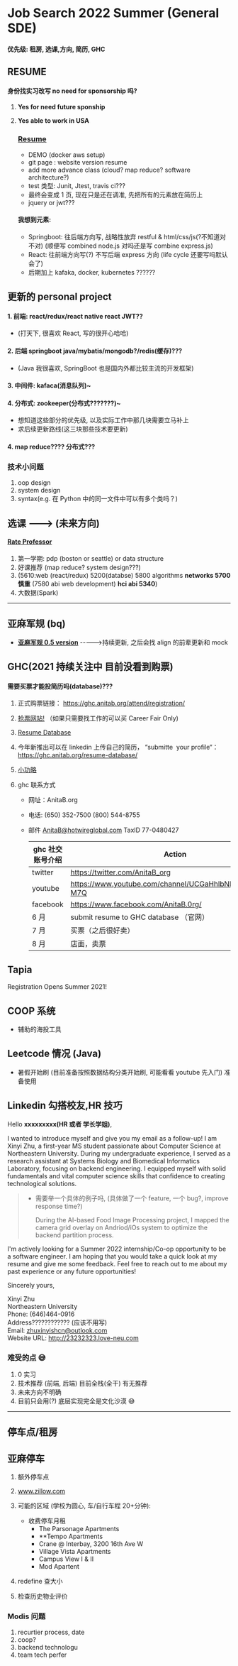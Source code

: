 # Job Search 2022 Summer (General SDE)

#### 优先级: 租房, 选课,方向, 简历, GHC

## RESUME

#### 身份找实习改写 no need for sponsorship 吗?

1. **Yes for need future sponship**
2. **Yes able to work in USA**

   ### [Resume](https://www.overleaf.com/project/5f6946abb68ba500013c6c0c)

   - DEMO (docker aws setup)
   - git page : website version resume
   - add more advance class (cloud? map reduce? software architecture?)
   - test 类型: Junit, Jtest, travis ci???
   - 最终会变成 1 页, 现在只是还在调准, 先把所有的元素放在简历上
   - jquery or jwt???

   #### 我想到元素:

   - Springboot: 往后端方向写, 战略性放弃 restful & html/css/js(?不知道对不对) (顺便写 combined node.js 对吗还是写 combine express.js)
   - React: 往前端方向写(?) 不写后端 express 方向 (life cycle 还要写吗默认会了)
   - 后期加上 kafaka, docker, kubernetes ??????

## 更新的 personal project

#### 1. 前端: react/redux/react native react JWT??

- (打天下, 很喜欢 React, 写的很开心哈哈)

#### 2. 后端 springboot java/mybatis/mongodb?/redis(缓存)???

- (Java 我很喜欢, SpringBoot 也是国内外都比较主流的开发框架)

#### 3. 中间件: kafaca(消息队列)~

#### 4. 分布式: zookeeper(分布式???????)~

- 想知道这些部分的优先级, 以及实际工作中那几块需要立马补上
- 求后续更新路线(这三块那些技术要更新)

#### 4. map reduce???? 分布式???

### 技术小问题

1. oop design
2. system design
3. syntax(e.g. 在 Python 中的同一文件中可以有多个类吗？)

## 选课 ---> (未来方向)

#### [Rate Professor ](https://docs.qq.com/sheet/DSENKRHhxZmRSWUpq?tab=BB08J2)

1. 第一学期: pdp (boston or seattle) or data structure
2. 好课推荐 (map reduce? system design???)
3. (5610:web (react/redux) 5200(databse) 5800 algorithms **networks 5700 慎重** (7580 abi web development) **hci abi 5340**)
4. 大数据(Spark)

---

## 亚麻军规 (bq)

- [**亚麻军规 0.5 version**](https://docs.google.com/document/d/1DAj5u5-B-ioUTCFUd5OYnAjGzZEvqnVxt02iB3AxRVo/edit) ----->持续更新, 之后会找 align 的前辈更新和 mock

## GHC(2021 持续关注中 目前没看到购票)

#### 需要买票才能投简历吗(database)???

1. 正式购票链接： https://ghc.anitab.org/attend/registration/
2. [抢票网站!](https://ghc.anitab.org/)
   （如果只需要找工作的可以买 Career Fair Only)
3. [Resume Database](https://careercenter.anitab.org/)
4. 今年新推出可以在 linkedin 上传自己的简历， “submitte  your profile“： https://ghc.anitab.org/resume-database/
5. [小功略](https://www.1point3acres.com/bbs/thread-537907-1-1.html)
6. ghc 联系方式

   - 网址：AnitaB.org
   - 电话:
     (650) 352-7500
     (800) 544-8755
   - 邮件
     AnitaB@hotwireglobal.com
     TaxID 77-0480427

     | ghc 社交账号介绍 | Action                                                   |
     | ---------------- | -------------------------------------------------------- |
     | twitter          | https://twitter.com/AnitaB_org                           |
     | youtube          | https://www.youtube.com/channel/UCGaHhlbNIvbT7OypVud-M7Q |
     | facebook         | https://www.facebook.com/AnitaB.0rg/                     |
     | 6 月             | submit resume to GHC database （官网）                   |
     | 7 月             | 买票（之后很好卖）                                       |
     | 8 月             | 店面，卖票                                               |

## Tapia

Registration Opens Summer 2021!

## COOP 系统

- 辅助的海投工具

## Leetcode 情况 (Java)

- 暑假开始刷 (目前准备按照数据结构分类开始刷, 可能看看 youtube 先入门) 准备使用

## Linkedin 勾搭校友,HR 技巧

Hello **xxxxxxxxx(HR 或者 学长学姐)**,

I wanted to introduce myself and give you my email as a follow-up! I am Xinyi Zhu, a first-year MS student passionate about Computer Science at Northeastern University. During my undergraduate experience, I served as a research assistant at Systems Biology and Biomedical Informatics Laboratory, focusing on backend engineering. I equipped myself with solid fundamentals and vital computer science skills that confidence to creating technological solutions.

> - 需要举一个具体的例子吗, (具体做了一个 feature, 一个 bug?, improve response time?)
>
>   During the AI-based Food Image Processing project, I mapped the camera grid overlay on Andriod/iOs system to optimize the backend partition process.

I'm actively looking for a Summer 2022 internship/Co-op opportunity to be a software engineer. I am hoping that you would take a quick look at my resume and give me some feedback. Feel free to reach out to me about my past experience or any future opportunities!

Sincerely yours,

Xinyi Zhu  
Northeastern University  
Phone: (646)464-0916  
Address???????????? (应该不用写)  
Email: zhuxinyishcn@outlook.com  
Website URL: http://23232323.love-neu.com

### 难受的点 😅

1. 0 实习
2. 技术推荐 (前端, 后端) 目前全栈(全干) 有无推荐
3. 未来方向不明确
4. 目前只会用(?) 底层实现完全是文化沙漠 😅

---

## 停车点/租房

## 亚麻停车

1. 额外停车点
2. www.zillow.com
3. 可能的区域 (学校为圆心, 车/自行车程 20+分钟):

   - 收费停车月租
     - The Parsonage Apartments
     - **Tempo Apartments
     - Crane @ Interbay, 3200 16th Ave W
     - Village Vista Apartments
     - Campus View I & II
     - Mod Apartent

4. redefine 查大小
5. 检查历史物业评价
<!-- 和你正式分享下这次申请结果, 石溪和ucr没结果(因为neu已经offer就没有让老师继续折磨推荐信lol,所以这两个可能是rej lol)这次申请其他申请的学校全都给了AD.
一开始考完第一次gre,心态当时快要被炸了, 差点放弃治疗, 还好和你确定了选校和申请的一些材料, 才有了信心继续准备申请
其实,申请路上也还在担心耽误senior design会不会爆炸, 还好你提醒senior design第一学期大家摸鱼 ,不过现在第二学期我依旧疯狂摸鱼lol
这次ucsd申请也是ce,所以感觉真的找到了ucsd财富密码哈哈, 和我周围同一届似乎大家都申请的结果都很好, 蹲出一个cmu大佬lol, 冲过去给他打工哈哈
之前确实纠结过neu和传统学校类似uci usc类型, 考虑到我其实也只才大二开始学cs,基础都是赶出来的, 就悄悄蹲进neu,怕被卷没了
今年这届看到地理感觉申请可能难度很高, 能拿到这样的结果,我已经是受宠若惊了哈哈,你有很大的功劳哈哈! 没有你的经验我估计还在unl纠结接下来要干嘛lol
还是非常想谢谢你当时和我通了电话选好了校,并且还在我申请路上帮我答答疑, 到时候到neu多帮你挖掘挖掘漂亮小姐姐哈哈哈
这次申请无论是心理上还是规划上,感觉还是折磨了很多. 现在和neu群里还有unl同届一都已经开始准备2022找工了, 这次申请中磨练到的基本对于找工来说我觉得已经足够了,
无论结果如何, 总算能有一种没有任何阻力找工的感觉lol.

PS. unl 的学妹似乎去了 usc, 可以蹲一波
PPS. 群里好看的小姐姐似乎蛮多的, 趁现在下手还来得及哈哈, 过去了估计都被吃了哈哈
PPPS. 我认识了些学长和在读, 之后约了他们 zoom 问问题, 你有啥想问虾图的我也可以顺便问问 -->


### Modis 问题
1. recurtier process, date
2. coop? 
3. backend technologu
4. team tech perfer
